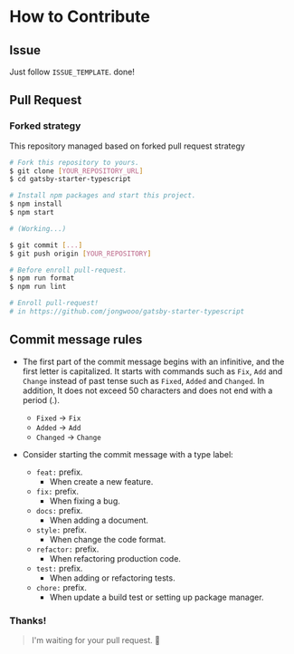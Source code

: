 # How to Contribute

## Issue

Just follow `ISSUE_TEMPLATE`. done!

## Pull Request

### Forked strategy

This repository managed based on forked pull request strategy

```sh
# Fork this repository to yours.
$ git clone [YOUR_REPOSITORY_URL]
$ cd gatsby-starter-typescript

# Install npm packages and start this project.
$ npm install
$ npm start

# (Working...)

$ git commit [...]
$ git push origin [YOUR_REPOSITORY]

# Before enroll pull-request.
$ npm run format
$ npm run lint

# Enroll pull-request!
# in https://github.com/jongwooo/gatsby-starter-typescript
```

## Commit message rules

- The first part of the commit message begins with an infinitive, and the first letter is capitalized. It starts with commands such as `Fix`, `Add` and `Change` instead of past tense such as `Fixed`, `Added` and `Changed`. In addition, It does not exceed 50 characters and does not end with a period (.).

  - `Fixed` -> `Fix`
  - `Added` -> `Add`
  - `Changed` -> `Change`

- Consider starting the commit message with a type label:

  - `feat:` prefix.
    - When create a new feature.
  - `fix:` prefix.
    - When fixing a bug.
  - `docs:` prefix.
    - When adding a document.
  - `style:` prefix.
    - When change the code format.
  - `refactor:` prefix.
    - When refactoring production code.
  - `test:` prefix.
    - When adding or refactoring tests.
  - `chore:` prefix.
    - When update a build test or setting up package manager.

### Thanks!

> I'm waiting for your pull request. :pray:
